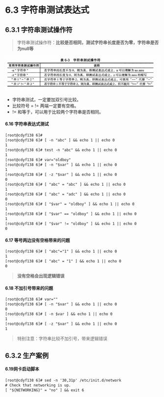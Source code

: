 # 6.3 字符串测试表达式



## 6.3.1 字符串测试操作符

> 字符串测试操作符：**比较是否相同，测试字符串长度是否为零，字符串是否为null等**

![image-20210123145043285](images/image-20210123145043285.png)

- 字符串测试，一定要加双引号比较。
- 比较符号 =   != 两端一定要有空格。
- != 和等于，可以用于比较两个字符串是否相同。



#### 6.16 字符串表达式测试

```shell
[root@cdyf138 6]# 
[root@cdyf138 6]# [ -n "abc" ] && echo 1 || echo 0
1
[root@cdyf138 6]# test -n "abc" && echo 1 || echo 0
1
[root@cdyf138 6]# var="oldboy"
[root@cdyf138 6]# [ -n "$var" ] && echo 1 || echo 0
1
[root@cdyf138 6]# [ -z "$var" ] && echo 1 || echo 0
0
[root@cdyf138 6]# [ "abc" = "abc" ] && echo 1 || echo 0
1
[root@cdyf138 6]# [ "abc" = "adc" ] && echo 1 || echo 0
0
[root@cdyf138 6]# [ "$var" = "oldboy" ] && echo 1 || echo 0
1
[root@cdyf138 6]# [ "$var" == "oldboy" ] && echo 1 || echo 0
1
[root@cdyf138 6]# [ "$var" != "oldboy" ] && echo 1 || echo 0
0
```

#### 6.17 等号两边没有空格带来的问题

```shell
[root@cdyf138 6]# [ "abc"="1" ] && echo 1 || echo 0
1
[root@cdyf138 6]# [ "abc" = "1" ] && echo 1 || echo 0
0
```

> **没有空格会出现逻辑错误**

#### 6.18 不加引号带来的问题

```shell
[root@cdyf138 6]# var=""
[root@cdyf138 6]# [ -n "$var" ] && echo 1 || echo 0
0
[root@cdyf138 6]# [ -n $var ] && echo 1 || echo 0
1
[root@cdyf138 6]# [ -z "$var" ] && echo 1 || echo 0
1
```

> 特别注意：字符串比较不加引号，带来逻辑错误



## 6.3.2 生产案例



#### 6.19网卡启动脚本

```shell
[root@cdyf138 6]# sed -n '30,31p' /etc/init.d/network
# Check that networking is up.
[ "${NETWORKING}" = "no" ] && exit 6

```


